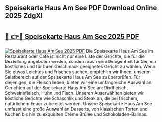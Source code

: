 ## Speisekarte Haus Am See PDF Download Online 2025 ZdgXI

# <h2><a href="http://gc68z8f.nevu.top/?p=Speisekarte+Haus+Am+See">🔗 👉🔴 Speisekarte Haus Am See 2025 PDF</a></h2>

[![Speisekarte Haus Am See 2025 PDF](https://i.imgur.com/dBaPXMq.png)](http://gc68z8f.nevu.top/?p=Speisekarte+Haus+Am+See)
Die Speisekarte Haus Am See im Restaurant oder Café ist nicht nur eine Liste der Gerichte, die für die Bestellung angeboten werden, sondern auch eine Gelegenheit für Sie, ein köstliches und für Ihren Geschmack geeignetes Gericht zu wählen. Wenn Sie etwas Leichtes und Frisches suchen, empfehlen wir Ihnen, unseren Salatbereich auf der Speisekarte Haus Am See zu überprüfen. Für diejenigen, die Fleisch lieben, bieten wir eine umfangreiche Auswahl an Gerichten auf der Speisekarte Haus Am See an: Rindfleisch, Schweinefleisch, Huhn und Fisch. Unseren Auserwählten bieten wir köstliche Gerichte wie Schaschlik und Steak an, die bei frischem, natürlichem Feuer zubereitet werden. Unsere Speisekarte Haus Am See umfasst eine große Auswahl an Desserts, von klassischen Torten und Kuchen bis hin zu exquisiten Crème Brûlée und Schokoladen-Balinas.
